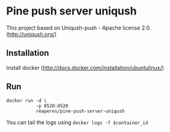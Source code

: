 Pine push server uniqush
=========================

This project based on Uniqush-push - Apache license 2.0. (http://uniqush.org/)

Installation
-------------
Install docker (http://docs.docker.com/installation/ubuntulinux/)

Run
----
    docker run -d \
               -p 8520:8520
               reaperes/pine-push-server-uniqush

You can tail the logs using `docker logs -f $container_id`
